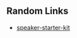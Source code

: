 
## Random Links

* [speaker-starter-kit](https://github.com/coryhouse/speaker-starter-kit/blob/master/README.md)
<!--stackedit_data:
eyJoaXN0b3J5IjpbNTE0Mjg3MTQ4XX0=
-->
